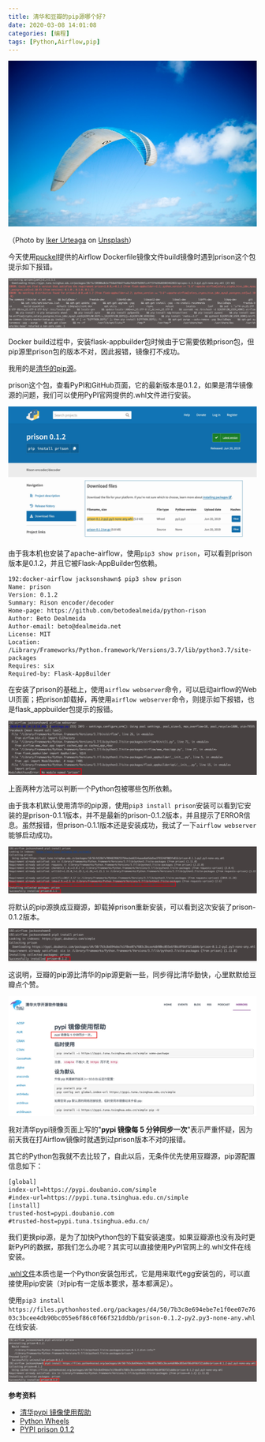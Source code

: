 ```yaml
---
title: 清华和豆瓣的pip源哪个好?
date: 2020-03-08 14:01:08
categories: [编程]
tags: [Python,Airflow,pip]
---
```


![](tsinghua-vs-doubanio-pip-mirror/iker-urteaga-5ifFHbV-elk-unsplash.jpg)

（Photo by [Iker Urteaga](https://unsplash.com/@iurte?utm_source=unsplash&utm_medium=referral&utm_content=creditCopyText) on [Unsplash](https://unsplash.com/s/photos/air-flow?utm_source=unsplash&utm_medium=referral&utm_content=creditCopyText)）



今天使用[puckel](https://github.com/puckel/docker-airflow)提供的Airflow Dockerfile镜像文件build镜像时遇到prison这个包提示如下报错。

![](tsinghua-vs-doubanio-pip-mirror/prison-package-error.jpg)

Docker build过程中，安装flask-appbuilder包时候由于它需要依赖prison包，但pip源里prison包的版本不对，因此报错，镜像打不成功。



我用的是[清华的pip源](https://mirrors.tuna.tsinghua.edu.cn/help/pypi/)。

<!--more-->

prison这个包，查看PyPI和GitHub页面，它的最新版本是0.1.2，如果是清华镜像源的问题，我们可以使用PyPI官网提供的.whl文件进行安装。

![](tsinghua-vs-doubanio-pip-mirror/pypi-prison-whl-url.jpg)



由于我本机也安装了apache-airflow，使用`pip3 show prison`，可以看到prison版本是0.1.2，并且它被Flask-AppBuilder包依赖。

```shell
192:docker-airflow jacksonshawn$ pip3 show prison
Name: prison
Version: 0.1.2
Summary: Rison encoder/decoder
Home-page: https://github.com/betodealmeida/python-rison
Author: Beto Dealmeida
Author-email: beto@dealmeida.net
License: MIT
Location: /Library/Frameworks/Python.framework/Versions/3.7/lib/python3.7/site-packages
Requires: six
Required-by: Flask-AppBuilder
```



在安装了prison的基础上，使用`airflow webserver`命令，可以启动airflow的Web UI页面；把prison卸载掉，再使用`airflow webserver`命令，则提示如下报错，也是flask_appbuilder包提示的报错。

![](tsinghua-vs-doubanio-pip-mirror/airflow-webserver-prison-error.jpg)



上面两种方法可以判断一个Python包被哪些包所依赖。



由于我本机默认使用清华的pip源，使用`pip3 install prison`安装可以看到它安装的是prison-0.1.1版本，并不是最新的prison-0.1.2版本，并且提示了ERROR信息。虽然报错，但prison-0.1.1版本还是安装成功，我试了一下`airflow webserver`能够启动成功。

![](tsinghua-vs-doubanio-pip-mirror/pip-prison-tsinghua.jpg)



将默认的pip源换成豆瓣源，卸载掉prison重新安装，可以看到这次安装了prison-0.1.2版本。

![](tsinghua-vs-doubanio-pip-mirror/pip-prison-doubannio.jpg)



这说明，豆瓣的pip源比清华的pip源更新一些，同步得比清华勤快，心里默默给豆瓣点个赞。

![](tsinghua-vs-doubanio-pip-mirror/pip-tsinghua-page.jpg)



我对清华pypi镜像页面上写的"**pypi 镜像每 5 分钟同步一次**"表示严重怀疑，因为前天我在打Airflow镜像时就遇到过prison版本不对的报错。



其它的Python包我就不去比较了，自此以后，无条件优先使用豆瓣源，pip源配置信息如下：

```
[global]
index-url=https://pypi.doubanio.com/simple
#index-url=https://pypi.tuna.tsinghua.edu.cn/simple
[install]
trusted-host=pypi.doubanio.com
#trusted-host=pypi.tuna.tsinghua.edu.cn/
```



我们更换pip源，是为了加快Python包的下载安装速度。如果豆瓣源也没有及时更新PyPI的数据，那我们怎么办呢？其实可以直接使用PyPI官网上的.whl文件在线安装。



[.whl文件](https://pythonwheels.com)本质也是一个Python安装包形式，它是用来取代egg安装包的，可以直接使用pip安装（对pip有一定版本要求，基本都满足）。



使用`pip3 install https://files.pythonhosted.org/packages/d4/50/7b3c8e694ebe7e1f0ee07e7603c3bcee4db90bc055e6f86c0f66f321ddbb/prison-0.1.2-py2.py3-none-any.whl`在线安装.

![](tsinghua-vs-doubanio-pip-mirror/pip-prison-pypi-whl-url.jpg)



**参考资料**

- [清华pypi 镜像使用帮助](https://mirrors.tuna.tsinghua.edu.cn/help/pypi/)
- [Python Wheels](https://pythonwheels.com)
- [PYPI prison 0.1.2](https://pypi.org/project/prison/#files)